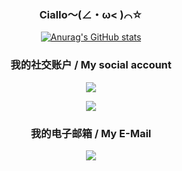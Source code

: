 <div align="center">

### Ciallo～(∠・ω< )⌒☆

<!--



**Flame-Y/Flame-Y** is a ✨ _special_ ✨ repository because its `README.md` (this file) appears on your GitHub profile.

Here are some ideas to get you started:

\- 🔭 I’m currently working on ...

\- 🌱 I’m currently learning ...

\- 👯 I’m looking to collaborate on ...

\- 🤔 I’m looking for help with ...

\- 💬 Ask me about ...

\- 📫 How to reach me: ...

\- 😄 Pronouns: ...

\- ⚡ Fun fact: ...

-->

[![Anurag's GitHub stats](https://github-readme-stats.vercel.app/api?username=Flame-Y)](https://github.com/anuraghazra/github-readme-stats)

### 我的社交账户 / My social account

[![](https://img.shields.io/badge/Flame_Y-blue?style=flat-square&logo=telegram&logoColor=blue)](https://t.me/Flame_Y)

[![](https://img.shields.io/badge/BiliBili-169fe6?style=flat-square&logo=bilibili&logoColor=white)](https://space.bilibili.com/22932134)

### 我的电子邮箱 / My E-Mail

[![](https://img.shields.io/badge/FlameY-@qq.com-skyblue?style=flat-square)](mailto:1248993272@qq.com)
